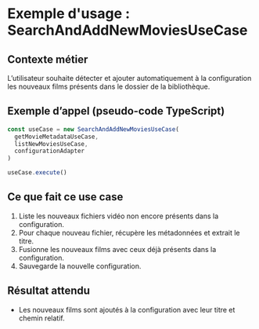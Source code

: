 # Exemple d'usage : SearchAndAddNewMoviesUseCase

## Contexte métier

L’utilisateur souhaite détecter et ajouter automatiquement à la configuration les nouveaux films présents dans le dossier de la bibliothèque.

## Exemple d’appel (pseudo-code TypeScript)

```ts
const useCase = new SearchAndAddNewMoviesUseCase(
  getMovieMetadataUseCase,
  listNewMoviesUseCase,
  configurationAdapter
)

useCase.execute()
```

## Ce que fait ce use case

1. Liste les nouveaux fichiers vidéo non encore présents dans la configuration.
2. Pour chaque nouveau fichier, récupère les métadonnées et extrait le titre.
3. Fusionne les nouveaux films avec ceux déjà présents dans la configuration.
4. Sauvegarde la nouvelle configuration.

## Résultat attendu

- Les nouveaux films sont ajoutés à la configuration avec leur titre et chemin relatif.
